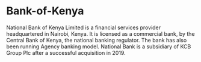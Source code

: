 # Bank-of-Kenya
National Bank of Kenya Limited is a financial services provider headquartered in Nairobi, Kenya. It is licensed as a commercial bank, by the Central Bank of Kenya, the national banking regulator. The bank has also been running Agency banking model. National Bank is a subsidiary of KCB Group Plc after a successful acquisition in 2019.
